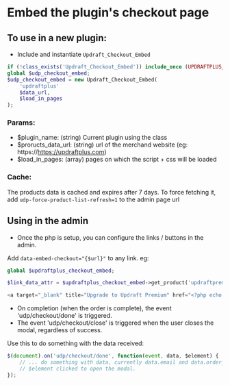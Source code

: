 # Embed the plugin's checkout page

## To use in a new plugin:

- Include and instantiate `Updraft_Checkout_Embed`

```php
if (!class_exists('Updraft_Checkout_Embed')) include_once (UPDRAFTPLUS_DIR.'/includes/checkout-embed/class-udp-checkout-embed.php');
global $udp_checkout_embed;
$udp_checkout_embed = new Updraft_Checkout_Embed(
	'updraftplus'
	$data_url, 
	$load_in_pages
);
```

### Params:
- $plugin_name: (string) Current plugin using the class
- $proructs_data_url: (string) url of the merchand website (eg: https://https://updraftplus.com)
- $load_in_pages: (array) pages on which the script + css will be loaded

### Cache:
The products data is cached and expires after 7 days. To force fetching it, add `udp-force-product-list-refresh=1` to the admin page url

## Using in the admin

- Once the php is setup, you can configure the links / buttons in the admin.

Add `data-embed-checkout="{$url}"` to any link. eg: 

```php
global $updraftplus_checkout_embed;

$link_data_attr = $updraftplus_checkout_embed->get_product('updraftpremium') ? 'data-embed-checkout="'.apply_filters('updraftplus_com_link', $updraftplus_checkout_embed->get_product('updraftpremium')).'"' : '';

<a target="_blank" title="Upgrade to Updraft Premium" href="<?php echo apply_filters('updraftplus_com_link', "https://updraftplus.com/shop/updraftplus-premium/");?>" <?php echo $link_data_attr; ?>><?php _e('get it here', 'updraftplus');?></a>
```

- On completion (when the order is complete), the event 'udp/checkout/done' is triggered. 
- The event 'udp/checkout/close' is triggered when the user closes the modal, regardless of success.

Use this to do something with the data received:

```javascript
$(document).on('udp/checkout/done', function(event, data, $element) {
	// ... do something with data, currently data.email and data.order_number
	// $element clicked to open the modal.
});
```

